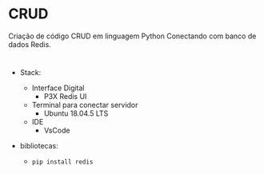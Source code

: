 # CRUD

Criação de código CRUD em linguagem Python Conectando com banco de dados Redis.

#

* Stack:
   * Interface Digital
      * P3X Redis UI
   * Terminal para conectar servidor
      * Ubuntu 18.04.5 LTS
   * IDE
      * VsCode



* bibliotecas:
   * ``pip install redis``